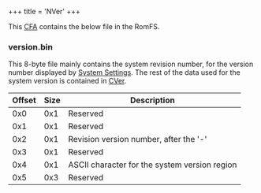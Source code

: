 +++
title = 'NVer'
+++

This [CFA](NCCH#CFA "wikilink") contains the below file in the RomFS.

### version.bin

This 8-byte file mainly contains the system revision number, for the
version number displayed by [System
Settings](System_Settings "wikilink"). The rest of the data used for the
system version is contained in [CVer](CVer "wikilink").

| Offset | Size | Description                                   |
|--------|------|-----------------------------------------------|
| 0x0    | 0x1  | Reserved                                      |
| 0x1    | 0x1  | Reserved                                      |
| 0x2    | 0x1  | Revision version number, after the '-'        |
| 0x3    | 0x1  | Reserved                                      |
| 0x4    | 0x1  | ASCII character for the system version region |
| 0x5    | 0x3  | Reserved                                      |
